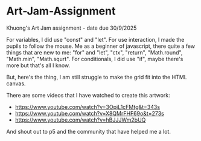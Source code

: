 # Art-Jam-Assignment
Khuong's Art Jam assignment - date due 30/9/2025

For variables, I did use "const" and "let".
For use interaction, I made the pupils to follow the mouse.
Me as a beginner of javascript, there quite a few things that are new to me: "for" and "let", "ctx", "return", "Math.round", "Math.min", "Math.squrt".
For conditionals, I did use "if", maybe there's more but that's all I know.

But, here's the thing, I am still struggle to make the grid fit into the HTML canvas.

There are some videos that I have watched to create this artwork:
- https://www.youtube.com/watch?v=3OpjL1cFMtg&t=343s
- https://www.youtube.com/watch?v=X8QMrFHF69o&t=273s
- https://www.youtube.com/watch?v=hBJJJWm2bUQ

And shout out to p5 and the community that have helped me a lot.